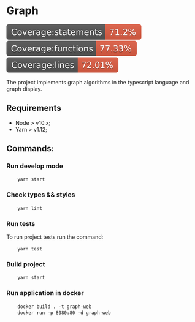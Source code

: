 # Graph

![coverage:statements](./artifacts/badges/badge-statements.svg)
![coverage:functions](./artifacts/badges/badge-functions.svg)
![coverage:lines](./artifacts/badges/badge-lines.svg) 

The project implements graph algorithms in the typescript language and graph display.

## Requirements

- Node > v10.x;
- Yarn > v1.12;

## Commands:

### Run develop mode

```properties
    yarn start
```

### Check types && styles

```properties
    yarn lint
```

### Run tests

To run project tests run the command:

```properties
    yarn test
```

### Build project

```properties
    yarn start
```

### Run application in docker

```properties
    docker build . -t graph-web
    docker run -p 8080:80 -d graph-web
```